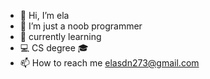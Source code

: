 - 👋 Hi, I’m ela
- 👀 I’m just a noob programmer
- 🌱 currently learning
- 💻 CS degree 🎓
- 📫 How to reach me elasdn273@gmail.com

<!---
elahesadeghnezhad/elahesadeghnezhad is a ✨ special ✨ repository because its `README.md` (this file) appears on your GitHub profile.
You can click the Preview link to take a look at your changes.
--->
